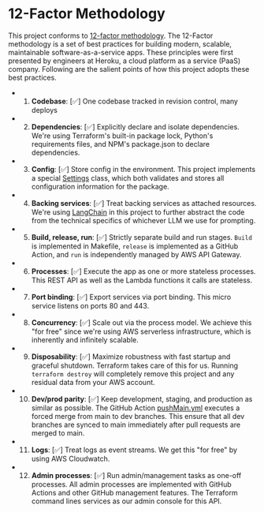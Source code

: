 # 12-Factor Methodology

This project conforms to [12-factor methodology](https://12factor.net/). The 12-Factor methodology is a set of best practices for building modern, scalable, maintainable software-as-a-service apps. These principles were first presented by engineers at Heroku, a cloud platform as a service (PaaS) company. Following are the salient points of how this project adopts these best practices.

- 1. **Codebase**: [✅] One codebase tracked in revision control, many deploys
- 2. **Dependencies**: [✅] Explicitly declare and isolate dependencies. We're using Terraform's built-in package lock, Python's requirements files, and NPM's package.json to declare dependencies.
- 3. **Config**: [✅] Store config in the environment. This project implements a special [Settings](../python/openai_passthrough/common/conf.py) class, which both validates and stores all configuration information for the package.
- 4. **Backing services**: [✅] Treat backing services as attached resources. We're using [LangChain](https://www.langchain.com/) in this project to further abstract the code from the technical specifics of whichever LLM we use for prompting.
- 5. **Build, release, run**: [✅] Strictly separate build and run stages. `Build` is implemented in Makefile, `release` is implemented as a GitHub Action, and `run` is independently managed by AWS API Gateway.
- 6. **Processes**: [✅] Execute the app as one or more stateless processes. This REST API as well as the Lambda functions it calls are stateless.
- 7. **Port binding**: [✅] Export services via port binding. This micro service listens on ports 80 and 443.
- 8. **Concurrency**: [✅] Scale out via the process model. We achieve this "for free" since we're using AWS serverless infrastructure, which is inherently and infinitely scalable.
- 9. **Disposability**: [✅] Maximize robustness with fast startup and graceful shutdown. Terraform takes care of this for us. Running `terraform destroy` will completely remove this project and any residual data from your AWS account.
- 10. **Dev/prod parity**: [✅] Keep development, staging, and production as similar as possible. The GitHub Action [pushMain.yml](.github/workflows/pushMain.yml) executes a forced merge from main to dev branches. This ensure that all dev branches are synced to main immediately after pull requests are merged to main.
- 11. **Logs**: [✅] Treat logs as event streams. We get this "for free" by using AWS Cloudwatch.
- 12. **Admin processes**: [✅] Run admin/management tasks as one-off processes. All admin processes are implemented with GitHub Actions and other GitHub management features. The Terraform command lines services as our admin console for this API.
